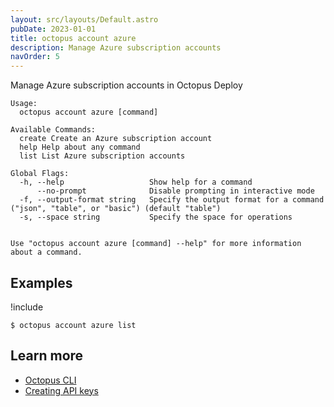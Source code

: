 ```yaml
---
layout: src/layouts/Default.astro
pubDate: 2023-01-01
title: octopus account azure
description: Manage Azure subscription accounts
navOrder: 5
---
```


Manage Azure subscription accounts in Octopus Deploy


```
Usage:
  octopus account azure [command]

Available Commands:
  create Create an Azure subscription account
  help Help about any command
  list List Azure subscription accounts

Global Flags:
  -h, --help                   Show help for a command
      --no-prompt              Disable prompting in interactive mode
  -f, --output-format string   Specify the output format for a command ("json", "table", or "basic") (default "table")
  -s, --space string           Specify the space for operations


Use "octopus account azure [command] --help" for more information about a command.
```

## Examples

!include <samples-instance>


```
$ octopus account azure list

```

## Learn more

- [Octopus CLI](/docs/octopus-rest-api/cli/)
- [Creating API keys](/docs/octopus-rest-api/how-to-create-an-api-key.md)